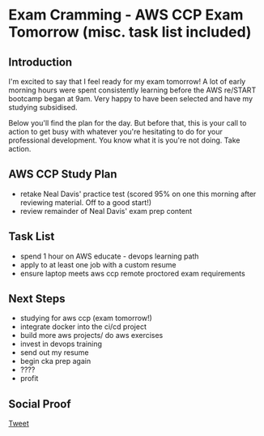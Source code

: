 
# Exam Cramming - AWS CCP Exam Tomorrow (misc. task list included)

## Introduction

I'm excited to say that I feel ready for my exam tomorrow! A lot of early morning hours were spent consistently learning before the AWS re/START bootcamp began at 9am. Very happy to have been selected and have my studying subsidised. 

Below you'll find the plan for the day. But before that, this is your call to action to get busy with whatever you're hesitating to do for your professional development. You know what it is you're not doing. Take action.

## AWS CCP Study Plan

- retake Neal Davis' practice test (scored 95% on one this morning after reviewing material. Off to a good start!)
- review remainder of Neal Davis' exam prep content

## Task List

- spend 1 hour on AWS educate - devops learning path
- apply to at least one job with a custom resume
- ensure laptop meets aws ccp remote proctored exam requirements

## Next Steps

- studying for aws ccp (exam tomorrow!)
- integrate docker into the ci/cd project
- build more aws projects/ do aws exercises
- invest in devops training
- send out my resume
- begin cka prep again
- ????
- profit

## Social Proof

[Tweet](https://twitter.com/lrnallday/status/1339164147452420096)
